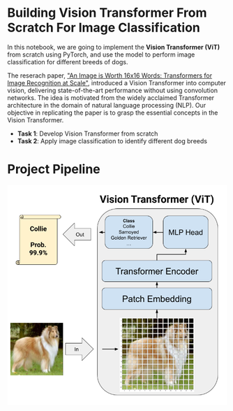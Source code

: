 # Building Vision Transformer From Scratch For Image Classification
In this notebook, we are going to implement the **Vision Transformer (ViT)** from scratch using PyTorch, and use the model to perform image classification for different breeds of dogs. 

The reserach paper, ["An Image is Worth 16x16 Words: Transformers for Image Recognition at Scale"](https://arxiv.org/abs/2010.11929), introduced a Vision Transformer into computer vision, delivering state-of-the-art performance without using convolution networks. The idea is motivated from the widely acclaimed Transformer architecture in the domain of natural language processing (NLP). Our objective in replicating the paper is to grasp the essential concepts in the Vision Transformer. 

- **Task 1**: Develop Vision Transformer from scratch
- **Task 2**: Apply image classification to identify different dog breeds

  
# Project Pipeline
![Project Pipeline](assets/vig_dogs.png)